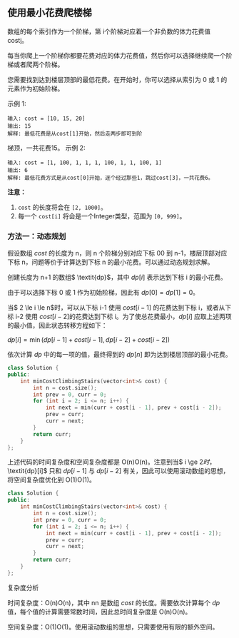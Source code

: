 ## 使用最小花费爬楼梯

数组的每个索引作为一个阶梯，第 i个阶梯对应着一个非负数的体力花费值 cost[i](索引从0开始)。

每当你爬上一个阶梯你都要花费对应的体力花费值，然后你可以选择继续爬一个阶梯或者爬两个阶梯。

您需要找到达到楼层顶部的最低花费。在开始时，你可以选择从索引为 0 或 1 的元素作为初始阶梯。

示例 1:

```
输入: cost = [10, 15, 20]
输出: 15
解释: 最低花费是从cost[1]开始，然后走两步即可到阶
```

梯顶，一共花费15。
 示例 2:

```
输入: cost = [1, 100, 1, 1, 1, 100, 1, 1, 100, 1]
输出: 6
解释: 最低花费方式是从cost[0]开始，逐个经过那些1，跳过cost[3]，一共花费6。
```

**注意：**

1. `cost` 的长度将会在 `[2, 1000]`。
2. 每一个 `cost[i]` 将会是一个Integer类型，范围为 `[0, 999]`。

### 方法一：动态规划
假设数组 $\textit{cost}$ 的长度为 n，则 n 个阶梯分别对应下标 00 到 n-1，楼层顶部对应下标 n，问题等价于计算达到下标 n 的最小花费。可以通过动态规划求解。

创建长度为 n+1 的数组$ \textit{dp}$，其中 $\textit{dp}[i]$ 表示达到下标 i 的最小花费。

由于可以选择下标 0 或 1 作为初始阶梯，因此有 $\textit{dp}[0]=\textit{dp}[1]=0$。

当$ 2 \le i \le n$时，可以从下标 i-1 使用 $\textit{cost}[i-1]$ 的花费达到下标 i，或者从下标 i-2 使用 $\textit{cost}[i-2]$的花费达到下标 i。为了使总花费最小，$\textit{dp}[i]$ 应取上述两项的最小值，因此状态转移方程如下：

$\textit{dp}[i]=\min(\textit{dp}[i-1]+\textit{cost}[i-1],\textit{dp}[i-2]+\textit{cost}[i-2])$

依次计算 $\textit{dp}$ 中的每一项的值，最终得到的 $\textit{dp}[n]$ 即为达到楼层顶部的最小花费。

```cpp
class Solution {
public:
    int minCostClimbingStairs(vector<int>& cost) {
        int n = cost.size();
        int prev = 0, curr = 0;
        for (int i = 2; i <= n; i++) {
            int next = min(curr + cost[i - 1], prev + cost[i - 2]);
            prev = curr;
            curr = next;
        }
        return curr;
    }
};
```


上述代码的时间复杂度和空间复杂度都是 O(n)O(n)。注意到当$ i \ge 2$时，$\textit{dp}[i]$ 只和 $\textit{dp}[i-1]$ 与 $\textit{dp}[i-2]$ 有关，因此可以使用滚动数组的思想，将空间复杂度优化到 O(1)O(1)。

```cpp
class Solution {
public:
    int minCostClimbingStairs(vector<int>& cost) {
        int n = cost.size();
        int prev = 0, curr = 0;
        for (int i = 2; i <= n; i++) {
            int next = min(curr + cost[i - 1], prev + cost[i - 2]);
            prev = curr;
            curr = next;
        }
        return curr;
    }
};
```

复杂度分析

时间复杂度：O(n)O(n)，其中 nn 是数组 $\textit{cost}$ 的长度。需要依次计算每个 $\textit{dp}$ 值，每个值的计算需要常数时间，因此总时间复杂度是 O(n)O(n)。

空间复杂度：O(1)O(1)。使用滚动数组的思想，只需要使用有限的额外空间。


